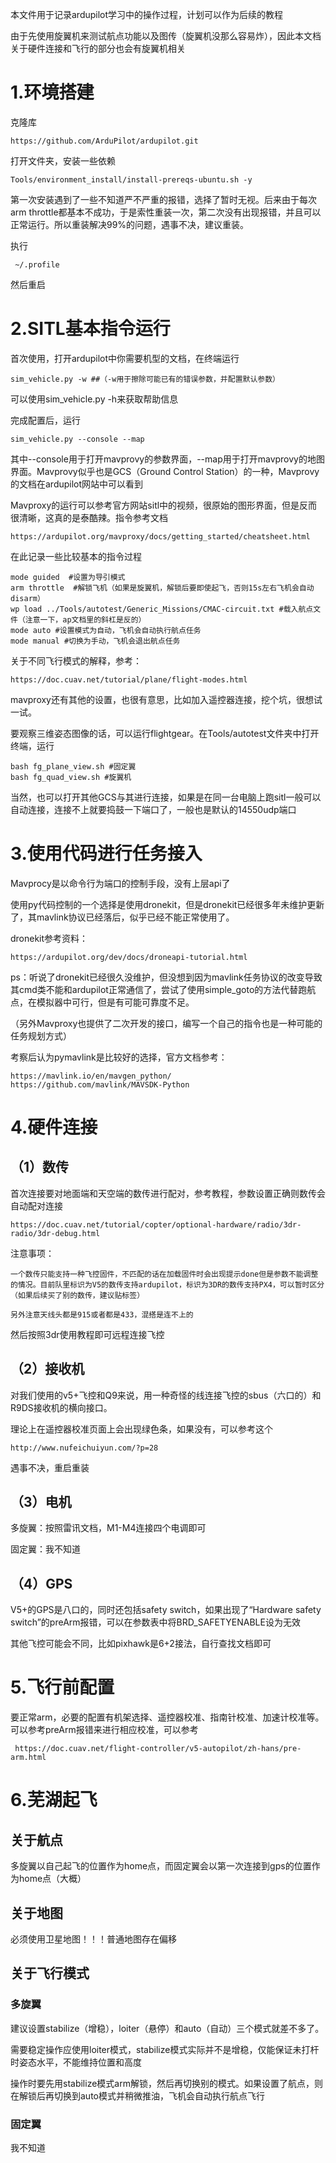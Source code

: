 本文件用于记录ardupilot学习中的操作过程，计划可以作为后续的教程

由于先使用旋翼机来测试航点功能以及图传（旋翼机没那么容易炸），因此本文档关于硬件连接和飞行的部分也会有旋翼机相关

# 1.环境搭建


克隆库
    
    https://github.com/ArduPilot/ardupilot.git

打开文件夹，安装一些依赖
    
    Tools/environment_install/install-prereqs-ubuntu.sh -y

第一次安装遇到了一些不知道严不严重的报错，选择了暂时无视。后来由于每次arm throttle都基本不成功，于是索性重装一次，第二次没有出现报错，并且可以正常运行。所以重装解决99%的问题，遇事不决，建议重装。

执行

     ~/.profile

然后重启


# 2.SITL基本指令运行


首次使用，打开ardupilot中你需要机型的文档，在终端运行

    sim_vehicle.py -w ##（-w用于擦除可能已有的错误参数，并配置默认参数）
        
可以使用sim_vehicle.py -h来获取帮助信息

完成配置后，运行

    sim_vehicle.py --console --map
    
其中--console用于打开mavprovy的参数界面，--map用于打开mavprovy的地图界面。Mavprovy似乎也是GCS（Ground Control Station）的一种，Mavprovy的文档在ardupilot网站中可以看到

Mavproxy的运行可以参考官方网站sitl中的视频，很原始的图形界面，但是反而很清晰，这真的是泰酷辣。指令参考文档

    https://ardupilot.org/mavproxy/docs/getting_started/cheatsheet.html
 
在此记录一些比较基本的指令过程

    mode guided  #设置为导引模式
    arm throttle  #解锁飞机（如果是旋翼机，解锁后要即使起飞，否则15s左右飞机会自动disarm）
    wp load ../Tools/autotest/Generic_Missions/CMAC-circuit.txt #载入航点文件（注意一下，ap文档里的斜杠是反的）
    mode auto #设置模式为自动，飞机会自动执行航点任务
    mode manual #切换为手动，飞机会退出航点任务

关于不同飞行模式的解释，参考：

    https://doc.cuav.net/tutorial/plane/flight-modes.html

mavproxy还有其他的设置，也很有意思，比如加入遥控器连接，挖个坑，很想试一试。

要观察三维姿态图像的话，可以运行flightgear。在Tools/autotest文件夹中打开终端，运行

    bash fg_plane_view.sh #固定翼
    bash fg_quad_view.sh #旋翼机

当然，也可以打开其他GCS与其进行连接，如果是在同一台电脑上跑sitl一般可以自动连接，连接不上就要捣鼓一下端口了，一般也是默认的14550udp端口


# 3.使用代码进行任务接入

Mavprocy是以命令行为端口的控制手段，没有上层api了

使用py代码控制的一个选择是使用dronekit，但是dronekit已经很多年未维护更新了，其mavlink协议已经落后，似乎已经不能正常使用了。

dronekit参考资料：

    https://ardupilot.org/dev/docs/droneapi-tutorial.html

ps：听说了dronekit已经很久没维护，但没想到因为mavlink任务协议的改变导致其cmd类不能和ardupilot正常通信了，尝试了使用simple_goto的方法代替跑航点，在模拟器中可行，但是有可能可靠度不足。

（另外Mavproxy也提供了二次开发的接口，编写一个自己的指令也是一种可能的任务规划方式）

考察后认为pymavlink是比较好的选择，官方文档参考：

    https://mavlink.io/en/mavgen_python/
    https://github.com/mavlink/MAVSDK-Python


# 4.硬件连接

## （1）数传

首次连接要对地面端和天空端的数传进行配对，参考教程，参数设置正确则数传会自动配对连接
     
    https://doc.cuav.net/tutorial/copter/optional-hardware/radio/3dr-radio/3dr-debug.html

注意事项：

    一个数传只能支持一种飞控固件，不匹配的话在加载固件时会出现提示done但是参数不能调整的情况。目前队里标识为V5的数传支持ardupilot，标识为3DR的数传支持PX4，可以暂时区分（如果后续买了别的数传，建议贴标签）
    
    另外注意天线头都是915或者都是433，混搭是连不上的

然后按照3dr使用教程即可远程连接飞控
    
## （2）接收机

对我们使用的v5+飞控和Q9来说，用一种奇怪的线连接飞控的sbus（六口的）和R9DS接收机的横向接口。

理论上在遥控器校准页面上会出现绿色条，如果没有，可以参考这个

    http://www.nufeichuiyun.com/?p=28

遇事不决，重启重装

## （3）电机

多旋翼：按照雷讯文档，M1-M4连接四个电调即可

固定翼：我不知道

## （4）GPS

V5+的GPS是八口的，同时还包括safety switch，如果出现了“Hardware safety switch”的preArm报错，可以在参数表中将BRD_SAFETYENABLE设为无效

其他飞控可能会不同，比如pixhawk是6+2接法，自行查找文档即可

# 5.飞行前配置

要正常arm，必要的配置有机架选择、遥控器校准、指南针校准、加速计校准等。可以参考preArm报错来进行相应校准，可以参考

     https://doc.cuav.net/flight-controller/v5-autopilot/zh-hans/pre-arm.html

# 6.芜湖起飞

## 关于航点

多旋翼以自己起飞的位置作为home点，而固定翼会以第一次连接到gps的位置作为home点（大概）

## 关于地图

必须使用卫星地图！！！普通地图存在偏移

## 关于飞行模式

### 多旋翼

建议设置stabilize（增稳），loiter（悬停）和auto（自动）三个模式就差不多了。

需要稳定操作应使用loiter模式，stabilize模式实际并不是增稳，仅能保证未打杆时姿态水平，不能维持位置和高度

操作时要先用stabilize模式arm解锁，然后再切换别的模式。如果设置了航点，则在解锁后再切换到auto模式并稍微推油，飞机会自动执行航点飞行

### 固定翼

我不知道
